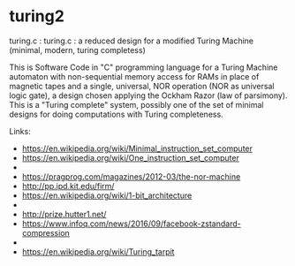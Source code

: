 # turing2
turing.c : turing.c : a reduced design for a modified Turing Machine (minimal, modern, turing completess)

This is Software Code in "C" programming language for a Turing Machine
automaton with non-sequential memory access for RAMs in place 
of magnetic tapes and a single, universal, NOR operation 
(NOR as universal logic gate), a design chosen applying the Ockham Razor 
(law of parsimony). This is a "Turing complete" system, possibly 
one of the set of minimal designs for doing computations
with Turing completeness.

Links:
* https://en.wikipedia.org/wiki/Minimal_instruction_set_computer
* https://en.wikipedia.org/wiki/One_instruction_set_computer
* 
* https://pragprog.com/magazines/2012-03/the-nor-machine
* http://pp.ipd.kit.edu/firm/
* https://en.wikipedia.org/wiki/1-bit_architecture
* 
* http://prize.hutter1.net/
* https://www.infoq.com/news/2016/09/facebook-zstandard-compression
* 
* https://en.wikipedia.org/wiki/Turing_tarpit

